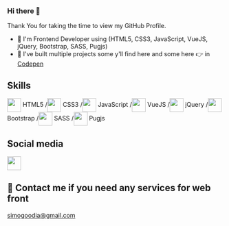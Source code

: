 ### Hi there 👋

Thank You for taking the time to view my GitHub Profile.

- 🔭 I'm Frontend Developer using (HTML5, CSS3, JavaScript, VueJS, jQuery, Bootstrap, SASS, Pugjs)
- 👯 I've built multiple projects some y'll find here and some here 👉 in [Codepen](https://codepen.io/mogoodia)
## Skills
  <img width = '32px' align= 'center' src="https://raw.githubusercontent.com/rahulbanerjee26/githubAboutMeGenerator/main/icons/html.svg"/> HTML5 /<img width = '32px' align= 'center' src="https://raw.githubusercontent.com/rahulbanerjee26/githubAboutMeGenerator/main/icons/css.svg"/> CSS3 /<img width = '32px' align= 'center' src="https://raw.githubusercontent.com/rahulbanerjee26/githubAboutMeGenerator/main/icons/javascript.svg"/> JavaScript /<img width = '32px' align= 'center' src="https://raw.githubusercontent.com/rahulbanerjee26/githubAboutMeGenerator/main/icons/vuejs.svg"/> VueJS /<img width = '32px' align= 'center' src="https://seeklogo.com/images/J/jquery-logo-CFE6ECE363-seeklogo.com.png"/> jQuery /<img width = '32px' align= 'center' src="https://raw.githubusercontent.com/rahulbanerjee26/githubAboutMeGenerator/main/icons/bootstrap.svg"/> Bootstrap /<img width = '32px' align= 'center' src="https://raw.githubusercontent.com/rahulbanerjee26/githubAboutMeGenerator/main/icons/sass.svg"/> SASS /<img width = '32px' align= 'center' src="https://raw.githubusercontent.com/rahulbanerjee26/githubAboutMeGenerator/main/icons/pug.svg"/> Pugjs 
## Social media
[<img width = '32px' align= 'center' src="https://e7.pngegg.com/pngimages/708/311/png-clipart-twitter-twitter-thumbnail.png"/>](https://twitter.com/mogoodia01)
## 💬 Contact me if you need any services for web front
simogoodia@gmail.com
